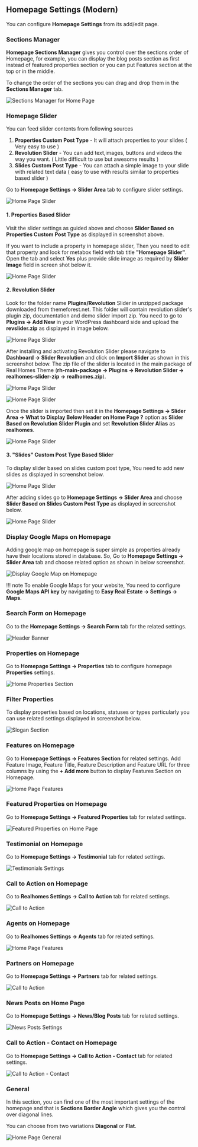 ## Homepage Settings (Modern)

You can configure **Homepage Settings** from its add/edit page.

### **Sections Manager**

**Homepage Sections Manager** gives you control over the sections order of Homepage, for example, you can display the blog posts section as first instead of featured properties section or you can put Features section at the top or in the middle.

To change the order of the sections you can drag and drop them in the **Sections Manager** tab.

![Sections Manager for Home Page](images/home-setup/sections-manager-modern.png)

### **Homepage Slider**
You can feed slider contents from following sources

1. **Properties Custom Post Type** - It will attach properties to your slides ( Very easy to use )
2. **Revolution Slider** - You can add text,images, buttons and videos the way you want. ( Little difficult to use but awesome results )
3. **Slides Custom Post Type** - You can attach a simple image to your slide with related text data ( easy to use with results similar to properties based slider )

Go to **Homepage Settings → Slider Area** tab to configure slider settings.

![Home Page Slider](images/home-setup/slider-modern1.png)

#### 1. Properties Based Slider ####

Visit the slider settings as guided above and choose **Slider Based on Properties Custom Post Type** as displayed in screenshot above.

If you want to include a property in homepage slider, Then you need to edit that property and look for metabox field with tab title **"Homepage Slider"**. Open the tab and select **Yes** plus provide slide image as required by **Slider Image** field in screen shot below it.

![Home Page Slider](images/home-setup/slider-classic2.png)

#### 2. Revolution Slider ####

Look for the folder name **Plugins/Revolution** Slider in unzipped package downloaded from themeforest.net. This folder will contain revolution slider's plugin zip, documentation and demo slider import zip. You need to go to **Plugins → Add New** in your WordPress dashboard side and upload the **revslider.zip** as displayed in image below.

![Home Page Slider](images/home-setup/slider-classic3.png)

After installing and activating Revolution Slider please navigate to **Dashboard → Slider Revolution** and click on **Import Slider** as shown in this screenshot below. The zip file of the slider is located in the main package of Real Homes Theme (**rh-main-package → Plugins → Revolution Slider → realhomes-slider-zip → realhomes.zip**).

![Home Page Slider](images/included-plugins/rs-1.png)

![Home Page Slider](images/home-setup/slider-classic4.png)

Once the slider is imported then set it in the **Homepage Settings → Slider Area → What to Display Below Header on Home Page ?** option as **Slider Based on Revolution Slider Plugin** and set **Revolution Slider Alias** as **realhomes**.

![Home Page Slider](images/home-setup/slider-modern2.png)

#### 3. "Slides" Custom Post Type Based Slider ####

To display slider based on slides custom post type, You need to add new slides as displayed in screenshot below.

![Home Page Slider](images/home-setup/slider-classic5.png)

After adding slides go to **Homepage Settings → Slider Area** and choose **Slider Based on Slides Custom Post Type** as displayed in screenshot below.

![Home Page Slider](images/home-setup/slider-modern3.png)

### **Display Google Maps on Homepage**

Adding google map on homepage is super simple as properties already have their locations stored in database. So, Go to **Homepage Settings → Slider Area** tab and choose related option as shown in below screenshot.

![Display Google Map on Homepage](images/home-setup/homepage-google-maps-modern.png)

!!! note
    To enable Google Maps for your website, You need to configure **Google Maps API key** by navigating to **Easy Real Estate → Settings → Maps**.

### **Search Form on Homepage**
Go to the **Homepage Settings → Search Form** tab for the related settings.

![Header Banner](images/home-setup/search-form-modern.png)

### **Properties on Homepage**

Go to **Homepage Settings → Properties** tab to configure homepage **Properties** settings.

![Home Properties Section](images/home-setup/customize-homepage-prop-mod.png)

### **Filter Properties**

To display properties based on locations, statuses or types particularly you can use related settings displayed in screenshot below.

![Slogan Section](images/home-setup/home-properties-filter-modern.png)

### **Features on Homepage**

Go to **Homepage Settings → Features Section** for related settings. Add Feature Image, Feature Title, Feature Description and Feature URL for three columns by using the **+ Add more** button to display Features Section on Homepage.

![Home Page Features](images/home-setup/modern-features-settings-full.png)

### **Featured Properties on Homepage**

Go to **Homepage Settings → Featured Properties** tab for related settings.

![Featured Properties on Home Page](images/home-setup/featured-section-mod.png)

### **Testimonial on Homepage**

Go to **Homepage Settings → Testimonial** tab for related settings.

![Testimonials Settings](images/home-setup/homepage-testimonials-modern-full.png)

### **Call to Action on Homepage**

Go to **Realhomes Settings → Call to Action** tab for related settings.

![Call to Action](images/home-setup/call-to-action.png)

### **Agents on Homepage**

Go to **Realhomes Settings → Agents** tab for related settings.

![Home Page Features](images/home-setup/agents-on-homepage-modern-full.png)

### **Partners on Homepage**

Go to **Homepage Settings → Partners** tab for related settings.

![Call to Action](images/home-setup/partners-settings-full-modern.png)

### **News Posts on Home Page**

Go to **Homepage Settings → News/Blog Posts** tab for related settings.

![News Posts Settings](images/home-setup/news-settings-full-modern.png)

### **Call to Action - Contact on Homepage**

Go to **Homepage Settings → Call to Action - Contact** tab for related settings.

![Call to Action - Contact](images/home-setup/call-to-action-contact.png)

### **General**

In this section, you can find one of the most important settings of the homepage and that is **Sections Border Angle** which gives you the control over diagonal lines. 

You can choose from two variations **Diagonal** or **Flat**.

![Home Page General](images/home-setup/homepage-general.png)